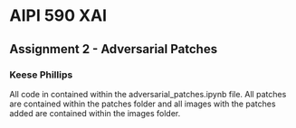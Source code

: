 # AIPI 590 XAI
## Assignment 2 - Adversarial Patches
### Keese Phillips

All code in contained within the adversarial_patches.ipynb file. All patches are contained within the patches folder and all images with the patches added are contained within the images folder.